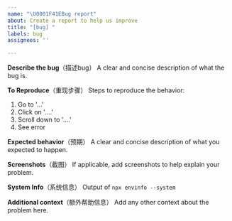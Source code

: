 ```yaml
---
name: "\U0001F41EBug report"
about: Create a report to help us improve
title: "[bug] "
labels: bug
assignees: ''

---
```


**Describe the bug**（描述bug）
A clear and concise description of what the bug is.

**To Reproduce**（重现步骤）
Steps to reproduce the behavior:
1. Go to '...'
2. Click on '....'
3. Scroll down to '....'
4. See error

**Expected behavior**（预期）
A clear and concise description of what you expected to happen.

**Screenshots**（截图）
If applicable, add screenshots to help explain your problem.

**System Info**（系统信息）
Output of `npx envinfo --system`

**Additional context**（额外帮助信息）
Add any other context about the problem here.

